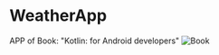# WeatherApp
APP of Book: "Kotlin: for Android developers"
![Book](https://images-na.ssl-images-amazon.com/images/I/41AlLPMjFjL.jpg)
